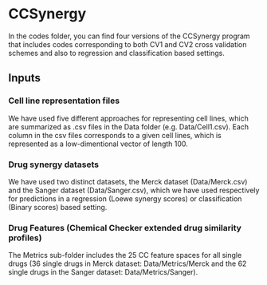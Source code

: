 # CCSynergy
In the codes folder, you can find four versions of the CCSynergy program that includes codes corresponding to both CV1 and CV2 cross validation schemes and also to regression  and classification based settings.

## Inputs

### Cell line representation files
We have used five different approaches for representing cell lines, which are summarized as .csv files in the Data folder (e.g. Data/Cell1.csv).
Each column in the csv files corresponds to a given cell lines, which is represented as a low-dimentional vector of length 100.

### Drug synergy datasets
We have used two distinct datasets, the Merck dataset (Data/Merck.csv) and the Sanger dataset (Data/Sanger.csv), which we have used respectively for predictions in a regression (Loewe synergy scores) or classification (Binary scores) based setting.  

### Drug Features (Chemical Checker extended drug similarity profiles)
The Metrics sub-folder includes the 25 CC feature spaces for all single drugs (36 single drugs in Merck dataset: Data/Metrics/Merck and the 62 single drugs in the Sanger dataset: Data/Metrics/Sanger). 
